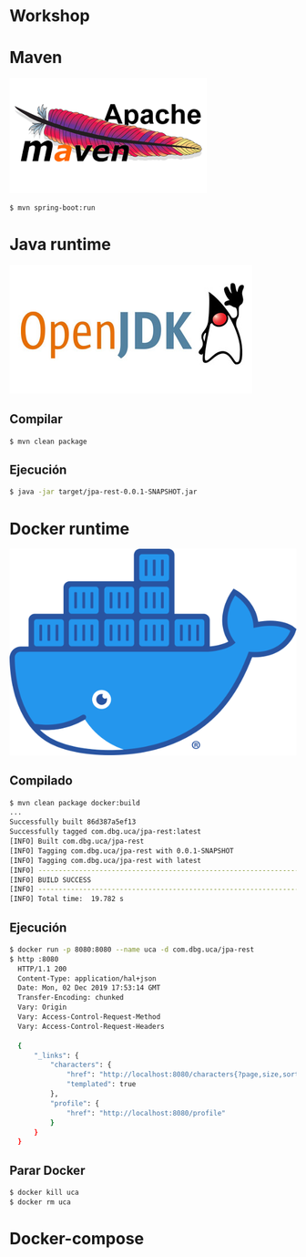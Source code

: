 # Workshop

# Maven 
!["Maven"](images/maven.png)
```bash
$ mvn spring-boot:run
```

# Java runtime
!["Java"](images/openjdk.jpg)
## Compilar
```bash
$ mvn clean package
```

## Ejecución
```bash
$ java -jar target/jpa-rest-0.0.1-SNAPSHOT.jar
```

# Docker runtime
!["Docker"](images/docker.png)
## Compilado
```bash
$ mvn clean package docker:build
...
Successfully built 86d387a5ef13
Successfully tagged com.dbg.uca/jpa-rest:latest
[INFO] Built com.dbg.uca/jpa-rest
[INFO] Tagging com.dbg.uca/jpa-rest with 0.0.1-SNAPSHOT
[INFO] Tagging com.dbg.uca/jpa-rest with latest
[INFO] ------------------------------------------------------------------------
[INFO] BUILD SUCCESS
[INFO] ------------------------------------------------------------------------
[INFO] Total time:  19.782 s
```

## Ejecución
```bash
$ docker run -p 8080:8080 --name uca -d com.dbg.uca/jpa-rest
$ http :8080
  HTTP/1.1 200 
  Content-Type: application/hal+json
  Date: Mon, 02 Dec 2019 17:53:14 GMT
  Transfer-Encoding: chunked
  Vary: Origin
  Vary: Access-Control-Request-Method
  Vary: Access-Control-Request-Headers
  
  {
      "_links": {
          "characters": {
              "href": "http://localhost:8080/characters{?page,size,sort}",
              "templated": true
          },
          "profile": {
              "href": "http://localhost:8080/profile"
          }
      }
  }
```

## Parar Docker
```bash
$ docker kill uca
$ docker rm uca
```

# Docker-compose